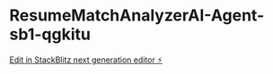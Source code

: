# ResumeMatchAnalyzerAI-Agent-sb1-qgkitu

[Edit in StackBlitz next generation editor ⚡️](https://stackblitz.com/~/github.com/abisong/ResumeMatchAnalyzerAI-Agent-sb1-qgkitu)